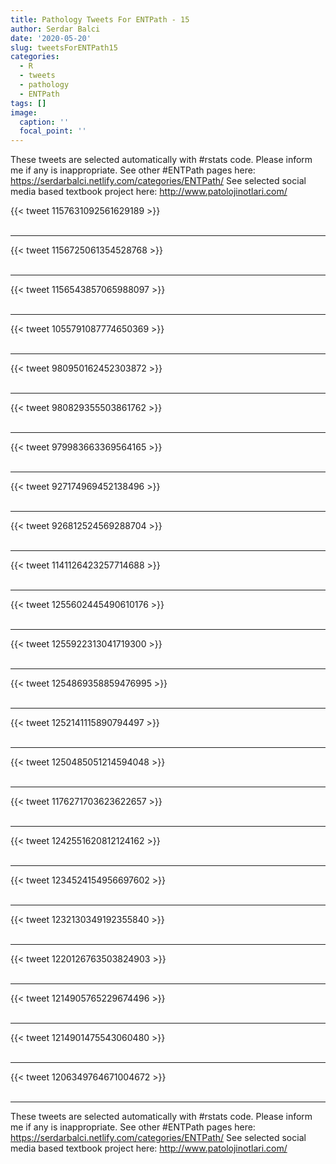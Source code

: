 ```yaml
---
title: Pathology Tweets For ENTPath - 15
author: Serdar Balci
date: '2020-05-20'
slug: tweetsForENTPath15
categories:
  - R
  - tweets
  - pathology
  - ENTPath
tags: []
image:
  caption: ''
  focal_point: ''
---
```



These tweets are selected automatically with #rstats code. Please inform me if any is inappropriate.
See other #ENTPath pages here: https://serdarbalci.netlify.com/categories/ENTPath/ 
See selected social media based textbook project here: http://www.patolojinotlari.com/

{{< tweet 1157631092561629189 >}}
<br>
<br>
<hr>
{{< tweet 1156725061354528768 >}}
<br>
<br>
<hr>
{{< tweet 1156543857065988097 >}}
<br>
<br>
<hr>
{{< tweet 1055791087774650369 >}}
<br>
<br>
<hr>
{{< tweet 980950162452303872 >}}
<br>
<br>
<hr>
{{< tweet 980829355503861762 >}}
<br>
<br>
<hr>
{{< tweet 979983663369564165 >}}
<br>
<br>
<hr>
{{< tweet 927174969452138496 >}}
<br>
<br>
<hr>
{{< tweet 926812524569288704 >}}
<br>
<br>
<hr>
{{< tweet 1141126423257714688 >}}
<br>
<br>
<hr>
{{< tweet 1255602445490610176 >}}
<br>
<br>
<hr>
{{< tweet 1255922313041719300 >}}
<br>
<br>
<hr>
{{< tweet 1254869358859476995 >}}
<br>
<br>
<hr>
{{< tweet 1252141115890794497 >}}
<br>
<br>
<hr>
{{< tweet 1250485051214594048 >}}
<br>
<br>
<hr>
{{< tweet 1176271703623622657 >}}
<br>
<br>
<hr>
{{< tweet 1242551620812124162 >}}
<br>
<br>
<hr>
{{< tweet 1234524154956697602 >}}
<br>
<br>
<hr>
{{< tweet 1232130349192355840 >}}
<br>
<br>
<hr>
{{< tweet 1220126763503824903 >}}
<br>
<br>
<hr>
{{< tweet 1214905765229674496 >}}
<br>
<br>
<hr>
{{< tweet 1214901475543060480 >}}
<br>
<br>
<hr>
{{< tweet 1206349764671004672 >}}
<br>
<br>
<hr>


These tweets are selected automatically with #rstats code. Please inform me if any is inappropriate.
See other #ENTPath pages here: https://serdarbalci.netlify.com/categories/ENTPath/ 
See selected social media based textbook project here: http://www.patolojinotlari.com/
